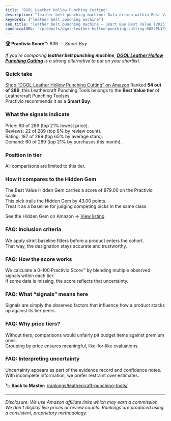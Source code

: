 ```yaml
---
title: "DGOL Leather Hollow Punching Cutting"
description: "leather belt punching machine: Data-driven within Best Value ranking using the Practivio Score™. Positioned by quality, value, demand, findability, momentum."
keywords: ["leather belt punching machine"]
seo_title: "leather belt punching machine — Smart Buy Best Value (2025)"
canonicalURL: "/products/dgol-leather-hollow-punching-cutting-B082PL1P42/"
---
```


**🏆 Practivio Score™:** 836 — _Smart Buy_


*If you're comparing **leather belt punching machine**, **[DGOL Leather Hollow Punching Cutting](https://www.amazon.com/dp/B082PL1P42?tag=practivio-20)** is a strong alternative to put on your shortlist.*
### Quick take
[Shop “DGOL Leather Hollow Punching Cutting” on Amazon](https://www.amazon.com/dp/B082PL1P42?tag=practivio-20)
Ranked **54 out of 289**, this Leathercraft Punching Tools belongs to the **Best Value tier** of Leathercraft Punching Toolses.  
Practivio recommends it as a **Smart Buy**.

### What the signals indicate
Price: 60 of 289 (top 21% lowest price).  
Reviews: 22 of 289 (top 8% by review count).  
Rating: 187 of 289 (top 65% by average stars).  
Demand: 60 of 289 (top 21% by purchases this month).

### Position in tier
All comparisons are limited to this tier.

### How it compares to the Hidden Gem
The Best Value Hidden Gem carries a score of 879.00 on the Practivio scale.  
This pick trails the Hidden Gem by 43.00 points.  
Treat it as a baseline for judging competing picks in the same class.  

See the Hidden Gem on Amazon → [View listing](https://www.amazon.com/dp/B06ZXYSCYZ?tag=practivio-20)

### FAQ: Inclusion criteria
We apply strict baseline filters before a product enters the cohort.  
That way, the designation stays accurate and trustworthy.

### FAQ: How the score works
We calculate a 0–100 Practivio Score™ by blending multiple observed signals within each tier.  
If some data is missing, the score reflects that uncertainty.

### FAQ: What “signals” means here
Signals are simply the observed factors that influence how a product stacks up against its tier peers.

### FAQ: Why price tiers?
Without tiers, comparisons would unfairly pit budget items against premium ones.  
Grouping by price ensures meaningful, like-for-like evaluations.

### FAQ: Interpreting uncertainty
Uncertainty appears as part of the evidence record and confidence notes.  
With incomplete information, we prefer restraint over estimates.


🏷️ **Back to Master:** [/rankings/leathercraft-punching-tools/](/rankings/leathercraft-punching-tools/)

---
_Disclosure: We use Amazon affiliate links which may earn a commission. We don’t display live prices or review counts. Rankings are produced using a consistent, proprietary methodology._
